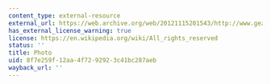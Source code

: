 ```yaml
---
content_type: external-resource
external_url: https://web.archive.org/web/20121115201543/http://www.gezett.de/
has_external_license_warning: true
license: https://en.wikipedia.org/wiki/All_rights_reserved
status: ''
title: Photo
uid: 8f7e259f-12aa-4f72-9292-3c41bc287aeb
wayback_url: ''
---
```

